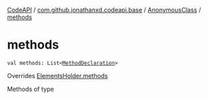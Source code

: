 [CodeAPI](../../index.md) / [com.github.jonathanxd.codeapi.base](../index.md) / [AnonymousClass](index.md) / [methods](.)

# methods

`val methods: List<`[`MethodDeclaration`](../-method-declaration/index.md)`>`

Overrides [ElementsHolder.methods](../-elements-holder/methods.md)

Methods of type

